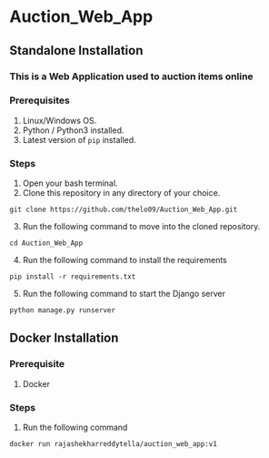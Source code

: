# Auction_Web_App

## Standalone Installation

### This is a Web Application used to auction items online

### Prerequisites

1. Linux/Windows OS.
2. Python / Python3 installed.
3. Latest version of `pip` installed.

### Steps

1. Open your bash terminal.
2. Clone this repository in any directory of your choice.

```
git clone https://github.com/thelo09/Auction_Web_App.git
```

3. Run the following command to move into the cloned repository.

```
cd Auction_Web_App
```

4. Run the following command to install the requirements

```
pip install -r requirements.txt
```

5. Run the following command to start the Django server

```
python manage.py runserver
```

## Docker Installation

### Prerequisite
1. Docker

### Steps
1. Run the following command

```
docker run rajashekharreddytella/auction_web_app:v1
```
